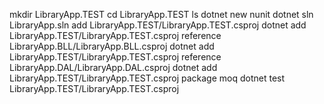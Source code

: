 mkdir LibraryApp.TEST
cd LibraryApp.TEST
ls
dotnet new nunit
dotnet sln LibraryApp.sln add LibraryApp.TEST/LibraryApp.TEST.csproj
dotnet add LibraryApp.TEST/LibraryApp.TEST.csproj reference LibraryApp.BLL/LibraryApp.BLL.csproj 
dotnet add LibraryApp.TEST/LibraryApp.TEST.csproj reference LibraryApp.DAL/LibraryApp.DAL.csproj
dotnet add LibraryApp.TEST/LibraryApp.TEST.csproj package moq
dotnet test LibraryApp.TEST/LibraryApp.TEST.csproj